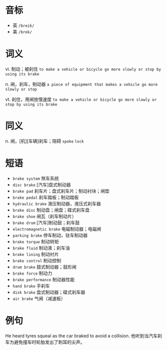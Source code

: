 # 音标

- 英 `/breik/`
- 美 `/brek/`

# 词义

vi. 制动；被刹住
`to make a vehicle or bicycle go more slowly or stop by using its brake`

n. 闸，刹车，制动器
`a piece of equipment that makes a vehicle go more slowly or stop`

vt. 刹住，用闸放慢速度
`to make a vehicle or bicycle go more slowly or stop by using its brake`

# 同义

n. 闸，[机][车辆]刹车；阻碍
`spoke` `lock`

# 短语

- `brake system` 煞车系统
- `disc brake` [汽车]盘式制动器
- `brake pad` 刹车片；盘式刹车片；制动衬块；闸垫
- `brake pedal` 刹车踏板；制动踏板
- `hydraulic brake` 液压制动器，液压式刹车器
- `brake disc` 制动盘；闸盘；碟式刹车盘
- `brake shoe` 闸瓦（刹车制动片）
- `brake drum` [汽车]制动鼓；刹车鼓
- `electromagnetic brake` 电磁制动器；电磁闸
- `parking brake` 停车制动，驻车制动器
- `brake torque` 制动转矩
- `brake fluid` 制动液；刹车油
- `brake lining` 制动衬片
- `brake control` 制动控制
- `drum brake` 鼓式制动器；鼓形闸
- `brake force` 制动力
- `brake performance` 制动器性能
- `hand brake` 手刹车
- `disk brake` 盘式制动器；碟式刹车器
- `air brake` 气闸（减速板）

# 例句

He heard tyres squeal as the car braked to avoid a collision.
他听到当汽车刹车为避免撞车时轮胎发出了刺耳的尖声。


